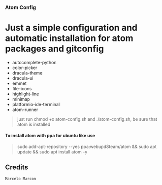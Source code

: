 ### Atom Config

# Just a simple configuration and automatic installation for atom packages and gitconfig

- autocomplete-python
- color-picker
- dracula-theme
- dracula-ui
- emmet
- file-icons
- highlight-line
- minimap
- platformio-ide-terminal
- atom-runner

> just run chmod +x atom-config.sh and ./atom-config.sh, be sure that atom is installed

#### To install atom with ppa for ubuntu like use
> sudo add-apt-repository --yes ppa:webupd8team/atom && sudo apt update && sudo apt install atom -y

## Credits

``
Marcelo Marcon
``
